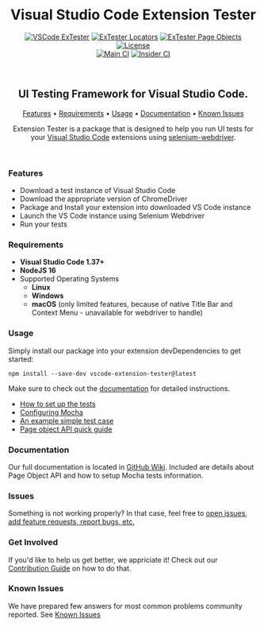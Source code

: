 <h1 align="center">
  <br>
  Visual Studio Code Extension Tester
</h1>

<p align="center">
  <a href="https://www.npmjs.com/package/vscode-extension-tester"><img src="https://img.shields.io/npm/v/vscode-extension-tester?label=extester&color=orange&style=for-the-badge" alt="VSCode ExTester"/></a>
  <a href="https://www.npmjs.com/package/vscode-extension-tester-locators"><img src="https://img.shields.io/npm/v/vscode-extension-tester-locators?color=orange&label=locators&style=for-the-badge" alt="ExTester Locators"/></a>
  <a href="https://www.npmjs.com/package/monaco-page-objects"><img src="https://img.shields.io/npm/v/monaco-page-objects?color=orange&label=page%20objects&style=for-the-badge" alt="ExTester Page Objects"/></a>
  <a href="https://github.com/redhat-developer/vscode-extension-tester/blob/main/LICENSE"><img src="https://img.shields.io/badge/license-Apache%202-blue.svg?style=for-the-badge&logo=appveyor" alt="License"/></a>
  </br>
  <a href="https://github.com/redhat-developer/vscode-extension-tester/actions/workflows/main.yml"><img src="https://img.shields.io/github/actions/workflow/status/redhat-developer/vscode-extension-tester/main.yml?label=Main%20CI&style=for-the-badge" alt="Main CI"></a>
  <a href="https://github.com/redhat-developer/vscode-extension-tester/actions/workflows/insiders.yml"><img src="https://img.shields.io/github/actions/workflow/status/redhat-developer/vscode-extension-tester/insiders.yml?branch=main&label=Insider%20CI&style=for-the-badge" alt="Insider CI"></a>
</p><br/>

<h2 align="center">UI Testing Framework for Visual Studio Code.</h2>

<p align="center">
  <a href="#features">Features</a> •
  <a href="#requirements">Requirements</a> •
  <a href="#usage">Usage</a> •
  <a href="https://github.com/redhat-developer/vscode-extension-tester/wiki/">Documentation</a> •
  <a href="#known-issues">Known Issues</a>
</p>

<p align="center">
Extension Tester is a package that is designed to help you run UI tests for your <a href="https://code.visualstudio.com/">Visual Studio Code</a> extensions using <a href="https://www.npmjs.com/package/selenium-webdriver">selenium-webdriver</a>.
</p><br/>

### Features

- Download a test instance of Visual Studio Code
- Download the appropriate version of ChromeDriver
- Package and Install your extension into downloaded VS Code instance
- Launch the VS Code instance using Selenium Webdriver
- Run your tests

### Requirements

- **Visual Studio Code 1.37+**
- **NodeJS 16**
- Supported Operating Systems
  - **Linux**
  - **Windows**
  - **macOS** (only limited features, because of native Title Bar and Context Menu - unavailable for webdriver to handle)

### Usage

Simply install our package into your extension devDependencies to get started:

```npm
npm install --save-dev vscode-extension-tester@latest
```

Make sure to check out the [documentation](#documentation) for detailed instructions.

- [How to set up the tests](../../wiki/Test-Setup)
- [Configuring Mocha](../../wiki/Mocha-Configuration)
- [An example simple test case](../../wiki/Writing-Simple-Tests)
- [Page object API quick guide](../../wiki/Page-Object-APIs)

### Documentation

Our full documentation is located in [GitHub Wiki](https://github.com/redhat-developer/vscode-extension-tester/wiki). Included are details about Page Object API and how to setup Mocha tests information.

### Issues

Something is not working properly? In that case, feel free to [open issues, add feature requests, report bugs, etc.](https://github.com/redhat-developer/vscode-extension-tester/issues)

### Get Involved

If you'd like to help us get better, we appriciate it! Check out our [Contribution Guide](CONTRIBUTING.md) on how to do that.

### Known Issues

We have prepared few answers for most common problems community reported. See [Known Issues](KNOWN_ISSUES.md)

